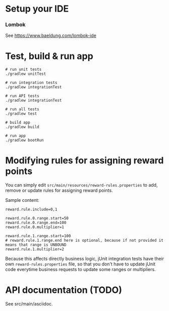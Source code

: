 # Setup your IDE

### Lombok

See https://www.baeldung.com/lombok-ide

# Test, build & run app

```
# run unit tests
./gradlew unitTest

# run integration tests
./gradlew integrationTest 

# run API tests
./gradlew integrationTest 

# run all tests
./gradlew test 

# build app
./gradlew build 

# run app
./gradlew bootRun 
```

# Modifying rules for assigning reward points

You can simply edit `src/main/resources/reward-rules.properties` to add, remove or update rules for assigning reward points.

Sample content:

```
reward.rule.include=0,1

reward.rule.0.range.start=50
reward.rule.0.range.end=100
reward.rule.0.multiplier=1

reward.rule.1.range.start=100
# reward.rule.1.range.end here is optional, because if not provided it means that range is UNBOUND
reward.rule.1.multiplier=2
```

Because this affects directly business logic, jUnit integration tests have their own `reward-rules.properties` file,
so that you don't have to update jUnit code everytime business requests to update some ranges or multipliers.


# API documentation (TODO)

See src/main/asciidoc.
